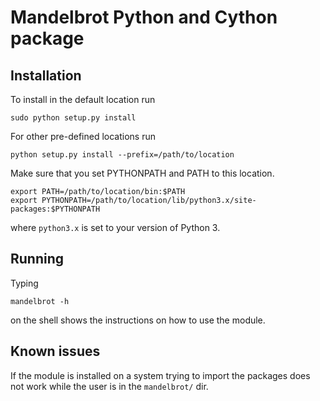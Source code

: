 # Mandelbrot Python and Cython package

## Installation
To install in the default location run
```shell
sudo python setup.py install
```
For other pre-defined locations run
```shell
python setup.py install --prefix=/path/to/location
```
Make sure that you set PYTHONPATH and PATH to this location.

```shell
export PATH=/path/to/location/bin:$PATH
export PYTHONPATH=/path/to/location/lib/python3.x/site-packages:$PYTHONPATH
```
where `python3.x` is set to your version of Python 3.

## Running
Typing
```shell
mandelbrot -h
```
on the shell shows the instructions on how to use the module.

## Known issues
If the module is installed on a system trying to import the packages does not work
while the user is in the `mandelbrot/` dir.
